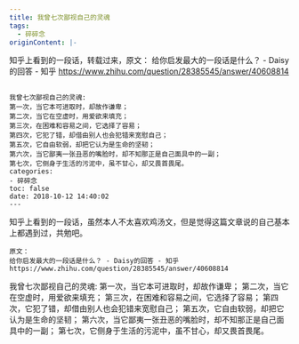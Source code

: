 ```yaml
---
title: 我曾七次鄙视自己的灵魂
tags:
  - 碎碎念
originContent: |-
  ```
  知乎上看到的一段话，转载过来，原文：
  给你启发最大的一段话是什么？ - Daisy的回答 - 知乎
  https://www.zhihu.com/question/28385545/answer/40608814
  ```

  我曾七次鄙视自己的灵魂:
  第一次，当它本可进取时，却故作谦卑；
  第二次，当它在空虚时，用爱欲来填充； 
  第三次，在困难和容易之间，它选择了容易； 
  第四次，它犯了错，却借由别人也会犯错来宽慰自己； 
  第五次，它自由软弱，却把它认为是生命的坚韧； 
  第六次，当它鄙夷一张丑恶的嘴脸时，却不知那正是自己面具中的一副； 
  第七次，它侧身于生活的污泥中，虽不甘心，却又畏首畏尾。
categories:
  - 碎碎念
toc: false
date: 2018-10-12 14:40:02
---
```


知乎上看到的一段话，虽然本人不太喜欢鸡汤文，但是觉得这篇文章说的自己基本上都遇到过，共勉吧。
```
原文：
给你启发最大的一段话是什么？ - Daisy的回答 - 知乎
https://www.zhihu.com/question/28385545/answer/40608814
```

我曾七次鄙视自己的灵魂:
第一次，当它本可进取时，却故作谦卑；
第二次，当它在空虚时，用爱欲来填充； 
第三次，在困难和容易之间，它选择了容易； 
第四次，它犯了错，却借由别人也会犯错来宽慰自己； 
第五次，它自由软弱，却把它认为是生命的坚韧； 
第六次，当它鄙夷一张丑恶的嘴脸时，却不知那正是自己面具中的一副； 
第七次，它侧身于生活的污泥中，虽不甘心，却又畏首畏尾。